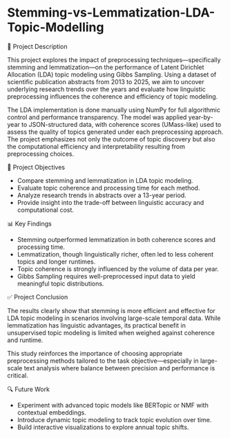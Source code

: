 # Stemming-vs-Lemmatization-LDA-Topic-Modelling

📌 Project Description

This project explores the impact of preprocessing techniques—specifically stemming and lemmatization—on the performance of Latent Dirichlet Allocation (LDA) topic modeling using Gibbs Sampling. Using a dataset of scientific publication abstracts from 2013 to 2025, we aim to uncover underlying research trends over the years and evaluate how linguistic preprocessing influences the coherence and efficiency of topic modeling.

The LDA implementation is done manually using NumPy for full algorithmic control and performance transparency. The model was applied year-by-year to JSON-structured data, with coherence scores (UMass-like) used to assess the quality of topics generated under each preprocessing approach. The project emphasizes not only the outcome of topic discovery but also the computational efficiency and interpretability resulting from preprocessing choices.

🎯 Project Objectives

* Compare stemming and lemmatization in LDA topic modeling.
* Evaluate topic coherence and processing time for each method.
* Analyze research trends in abstracts over a 13-year period.
* Provide insight into the trade-off between linguistic accuracy and computational cost.

📊 Key Findings

* Stemming outperformed lemmatization in both coherence scores and processing time.
* Lemmatization, though linguistically richer, often led to less coherent topics and longer runtimes.
* Topic coherence is strongly influenced by the volume of data per year.
* Gibbs Sampling requires well-preprocessed input data to yield meaningful topic distributions.

✅ Project Conclusion

The results clearly show that stemming is more efficient and effective for LDA topic modeling in scenarios involving large-scale temporal data. While lemmatization has linguistic advantages, its practical benefit in unsupervised topic modeling is limited when weighed against coherence and runtime.

This study reinforces the importance of choosing appropriate preprocessing methods tailored to the task objective—especially in large-scale text analysis where balance between precision and performance is critical.

🔍 Future Work

* Experiment with advanced topic models like BERTopic or NMF with contextual embeddings.
* Introduce dynamic topic modeling to track topic evolution over time.
* Build interactive visualizations to explore annual topic shifts.
